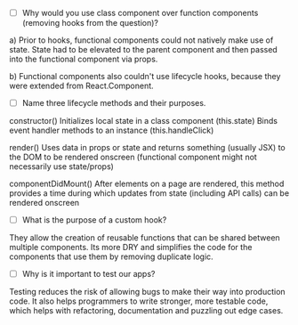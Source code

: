 - [ ] Why would you use class component over function components (removing hooks from the question)?

a) Prior to hooks, functional components could not natively make use of state. State had to be elevated to the parent component and then passed into the functional component via props.

b) Functional components also couldn't use lifecycle hooks, because they were extended from React.Component.


- [ ] Name three lifecycle methods and their purposes.

constructor()
Initializes local state in a class component (this.state)
Binds event handler methods to an instance (this.handleClick)

render()
Uses data in props or state and returns something (usually JSX) to the DOM to be rendered onscreen (functional component might not necessarily use state/props)

componentDidMount()
After elements on a page are rendered, this method provides a time during which updates from state (including API calls) can be rendered onscreen


- [ ] What is the purpose of a custom hook?

They allow the creation of reusable functions that can be shared between multiple components. Its more DRY and simplifies the code for the components that use them by removing duplicate logic.


- [ ] Why is it important to test our apps?

Testing reduces the risk of allowing bugs to make their way into production code. It also helps programmers to write stronger, more testable code, which helps with refactoring, documentation and puzzling out edge cases.
